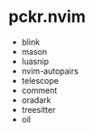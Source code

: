 # pckr.nvim
- blink
- mason
- luasnip
- nvim-autopairs
- telescope
- comment
- oradark
- treesitter
- oil
